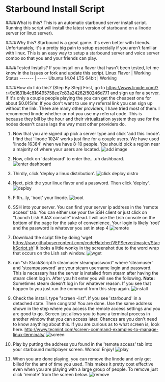Starbound Install Script
======================

####What is this?
This is an automatic starbound server install script. Running this script will
install the latest version of starbound on a linode server (or linux server).

####Why this?
Starbound is a great game. It's even better with friends. Unfortunately, it's a
pretty big pain to setup especially if you aren't familiar with linux. This is an
easy way to setup a starbound server and voice server combo so that you and your
friends can play.

####Tested Installs?
If you install on a flavor that hasn't been tested, let me know in the issues or
fork and update this script.
Linux Flavor           |  Working Status
------- | -----
Ubuntu 14.04 LTS 64bit |   Working

####How do I do this? (Step By Step)
First, go to https://www.linode.com/?r=9c1631b4c816495758ee7c83a24262f50246d771 and
sign up for a server. If it's only a couple people playing the you can get the cheapest
one for about $0.015/hr. If you don't want to use my referral link you can sign
up without the link. There are many other providers, I have tried most of them. I recommend
linode whether or not you use my referral code. This is because they bill by the hour and their virtualization system
they use for the nodes doesn't cause lags the way most other providers do.

1. Now that you are signed up pick a server type and click 'add this linode'. I find that
'linode 1024' works just fine for a couple users. We have used 'linode 16384' when we have
8-10 people. You should pick a region near a majority of where your users are located.
![add image]( https://raw.githubusercontent.com/codeHatcher/VEPServer/master/img/addlinode.png "Add Linode Step")

2. Now, click on 'dashboard' to enter the....uh dashboard.
![enter dashboard]( https://raw.githubusercontent.com/codeHatcher/VEPServer/master/img/enterDashboard.png "Enter Dashboard")

3. Thirdly, click 'deploy a linux distribution'.
![click deploy distro]( https://raw.githubusercontent.com/codeHatcher/VEPServer/master/img/deployDistro.png "Deploy Distribution")

4. Next, pick the your linux flavor and a password. Then click 'deploy'.
![deploy]( https://raw.githubusercontent.com/codeHatcher/VEPServer/master/img/configDistro.png "Config Distribution")

5. Fifth...ly, 'boot' your linode.
![boot]( https://raw.githubusercontent.com/codeHatcher/VEPServer/master/img/boot.png "Boot")

6. SSH into your server. You can find your server ip address in the 'remote access' tab. You can either use your fav SSH client or
just click on "Launch Lish AJAX console" instead. I will use the Lish console on the bottom of the page for the sake of convenience.
Your login is likely 'root' and the password is whatever you set in step 4
![remote]( https://raw.githubusercontent.com/codeHatcher/VEPServer/master/img/remote.png "Remote Access")

7. Download the script file by doing 'wget https://raw.githubusercontent.com/codeHatcher/VEPServer/master/StackScript.sh'
It looks a little wonky in the screenshot due to the word wrap that occurs on the Lish ssh window.
![wget]( https://raw.githubusercontent.com/codeHatcher/VEPServer/master/img/wget.png "Wget")

8. run "sh StackScript.h steamuser steampassword" where 'steamuser' and 'steampassword' are your steam username login and password.
This is necessary has the server is installed from steam after having the steam client log in. After you hit enter you will see
the following. **Note:** Sometimes steam doesn't log in for whatever reason. If you see that happen to you just run the command
from this step again.
![install]( https://raw.githubusercontent.com/codeHatcher/VEPServer/master/img/install.png "Install")

9. Check the install. type "screen -list". If you see 'starbound' in a detached state. Then congrats! You are done. Use the same address
shown in the step where you access the remote access settings and you are good to go. Screen just allows you to have a terminal
process in another window that you can access later. Chances are you don't need to know anything about this. If you are curious
as to what screen is, look here. http://www.tecmint.com/screen-command-examples-to-manage-linux-terminals/
![screen]( https://raw.githubusercontent.com/codeHatcher/VEPServer/master/img/screen.png "Screen")

10. Play by putting the address you found in the 'remote access' tab into your starbound multiplayer screen. Wohoo! Enjoy!
![play]( https://raw.githubusercontent.com/codeHatcher/VEPServer/master/img/play.png "Play")

11. When you are done playing, you can remove the linode and only get billed for the amt of time you used. This makes
it pretty cost effective even when you are playing with a large group of people. To remove just click 'remote' from 
the screen below.
![remove]( https://raw.githubusercontent.com/codeHatcher/VEPServer/master/img/remove.png "Remove")

